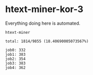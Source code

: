 # htext-miner-kor-3

Everything doing here is automated.

```
htext-miner

total: 1814/9855 (18.40690005073567%)

job0: 332
job1: 383
job2: 354
job3: 383
job4: 362
```